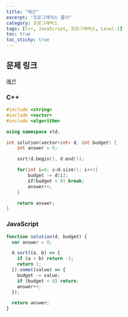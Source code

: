 ```yaml
---
title: "예산"
excerpt: "프로그래머스 풀이"
category: 프로그래머스
tags: [C++, JavaScript, 프로그래머스, Level-1]
toc: true
toc_sticky: true
---
```


## 문제 링크

[예산](https://programmers.co.kr/learn/courses/30/lessons/12982)

### C++

```cpp
#include <string>
#include <vector>
#include <algorithm>

using namespace std;

int solution(vector<int> d, int budget) {
    int answer = 0;

    sort(d.begin(), d.end());

    for(int i=0; i<d.size(); i++){
        budget -= d[i];
        if(budget < 0) break;
        answer++;
    }

    return answer;
}
```

### JavaScript

```js
function solution(d, budget) {
  var answer = 0;

  d.sort((a, b) => {
    if (a < b) return -1;
    return 1;
  }).some((value) => {
    budget -= value;
    if (budget < 0) return;
    answer++;
  });

  return answer;
}
```
